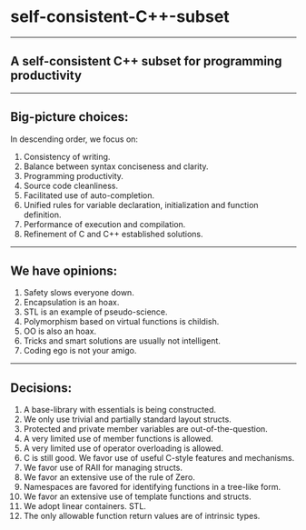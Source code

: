 # self-consistent-C++-subset

---------------------------------------------------------
A self-consistent C++ subset for programming productivity
---------------------------------------------------------

-------------------
Big-picture choices:
-------------------
  In descending order, we focus on:
  
1) Consistency of writing.
2) Balance between syntax conciseness and clarity.
3) Programming productivity.
4) Source code cleanliness.
5) Facilitated use of auto-completion.
6) Unified rules for variable declaration, initialization and function definition.
7) Performance of execution and compilation.
8) Refinement of C and C++ established solutions.

----------------
We have opinions:
----------------

1) Safety slows everyone down.
2) Encapsulation is an hoax.
3) STL is an example of pseudo-science.
4) Polymorphism based on virtual functions is childish.
5) OO is also an hoax.
6) Tricks and smart solutions are usually not intelligent.
7) Coding ego is not your amigo.

---------
Decisions:
---------

1) A base-library with essentials is being constructed.
2) We only use trivial and partially standard layout structs.
3) Protected and private member variables are out-of-the-question.
4) A very limited use of member functions is allowed.
5) A very limited use of operator overloading is allowed.
6) C is still good. We favor use of useful C-style features and mechanisms.
7) We favor use of RAII for managing structs.
8) We favor an extensive use of the rule of Zero.
9) Namespaces are favored for identifying functions in a tree-like form.
10) We favor an extensive use of template functions and structs.
11) We adopt linear containers. STL.
12) The only allowable function return values are of intrinsic types.
